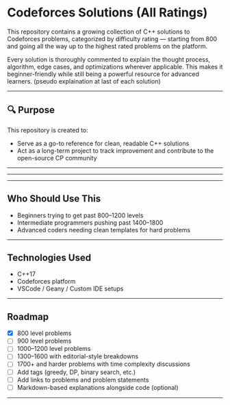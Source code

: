 # Codeforces Solutions (All Ratings)

This repository contains a growing collection of C++ solutions to Codeforces problems, categorized by difficulty rating — starting from 800 and going all the way up to the highest rated problems on the platform.


Every solution is thoroughly commented to explain the thought process, algorithm, edge cases, and optimizations wherever applicable. This makes it beginner-friendly while still being a powerful resource for advanced learners. (pseudo explaination at last of each solution)

---

## 🔍 Purpose

This repository is created to:

- Serve as a go-to reference for clean, readable C++ solutions
- Act as a long-term project to track improvement and contribute to the open-source CP community





------------------------------------------------------------------------------------------------------------------------


----------------------------------------------------------------------------------------------------------------------------




---

##  Who Should Use This

- Beginners trying to get past 800–1200 levels
- Intermediate programmers pushing past 1400–1800
- Advanced coders needing clean templates for hard problems

---

##  Technologies Used

- C++17
- Codeforces platform
- VSCode / Geany / Custom IDE setups

---

##  Roadmap

- [x] 800 level problems
- [ ] 900 level problems
- [ ] 1000–1200 level problems
- [ ] 1300–1600 with editorial-style breakdowns
- [ ] 1700+ and harder problems with time complexity discussions
- [ ] Add tags (greedy, DP, binary search, etc.)
- [ ] Add links to problems and problem statements
- [ ] Markdown-based explanations alongside code (optional)

---





